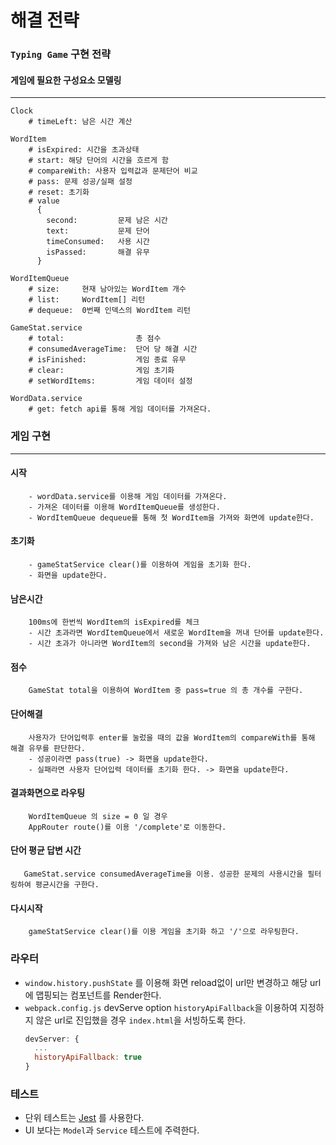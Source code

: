 # 해결 전략

### `Typing Game` 구현 전략
#### 게임에 필요한 구성요소 모델링

---
```
Clock
    # timeLeft: 남은 시간 계산
```
```
WordItem
    # isExpired: 시간을 초과상태
    # start: 해당 단어의 시간을 흐르게 함
    # compareWith: 사용자 입력값과 문제단어 비교
    # pass: 문제 성공/실패 설정
    # reset: 초기화
    # value
      {
        second:         문제 남은 시간
        text:           문제 단어
        timeConsumed:   사용 시간
        isPassed:       해결 유무   
      }
```
```
WordItemQueue 
    # size:     현재 남아있는 WordItem 개수
    # list:     WordItem[] 리턴
    # dequeue:  0번째 인덱스의 WordItem 리턴
```
```
GameStat.service
    # total:                총 점수
    # consumedAverageTime:  단어 당 해결 시간
    # isFinished:           게임 종료 유무
    # clear:                게임 초기화
    # setWordItems:         게임 데이터 설정 
```
```
WordData.service
    # get: fetch api를 통해 게임 데이터를 가져온다.
```

### 게임 구현

---
#### 시작
```
    - wordData.service를 이용해 게임 데이터를 가져온다.
    - 가져온 데이터를 이용해 WordItemQueue를 생성한다. 
    - WordItemQueue dequeue를 통해 첫 WordItem을 가져와 화면에 update한다.
```
#### 초기화
```
    - gameStatService clear()를 이용하여 게임을 초기화 한다.
    - 화면을 update한다.
```

#### 남은시간
```
    100ms에 한번씩 WordItem의 isExpired를 체크 
    - 시간 초과라면 WordItemQueue에서 새로운 WordItem을 꺼내 단어를 update한다.
    - 시간 초과가 아니라면 WordItem의 second을 가져와 남은 시간을 update한다.
```
#### 점수
```
    GameStat total을 이용하여 WordItem 중 pass=true 의 총 개수를 구한다.
```
#### 단어해결
```
    사용자가 단어입력후 enter를 눌렀을 때의 값을 WordItem의 compareWith를 통해 해결 유무를 판단한다.
    - 성공이라면 pass(true) -> 화면을 update한다.
    - 실패라면 사용자 단어입력 데이터를 초기화 한다. -> 화면을 update한다.
```
#### 결과화면으로 라우팅
```
    WordItemQueue 의 size = 0 일 경우
    AppRouter route()를 이용 '/complete'로 이동한다.
```
#### 단어 평균 답변 시간
```
   GameStat.service consumedAverageTime을 이용. 성공한 문제의 사용시간을 필터링하여 평균시간을 구한다.
```
#### 다시시작
```
    gameStatService clear()를 이용 게임을 초기화 하고 '/'으로 라우팅한다.
```

### 라우터
- `window.history.pushState` 를 이용해 화면 reload없이 url만 변경하고 해당 url에 맵핑되는 컴포넌트를 Render한다.
- `webpack.config.js` devServe option `historyApiFallback`을 이용하여 지정하지 않은 url로 진입했을 경우 `index.html`을 서빙하도록 한다.
   ```javascript
  devServer: {
     ...
     historyApiFallback: true
   }
  ```

### 테스트
- 단위 테스트는 [Jest](https://jestjs.io/) 를 사용한다.
- UI 보다는 `Model`과 `Service` 테스트에 주력한다.
